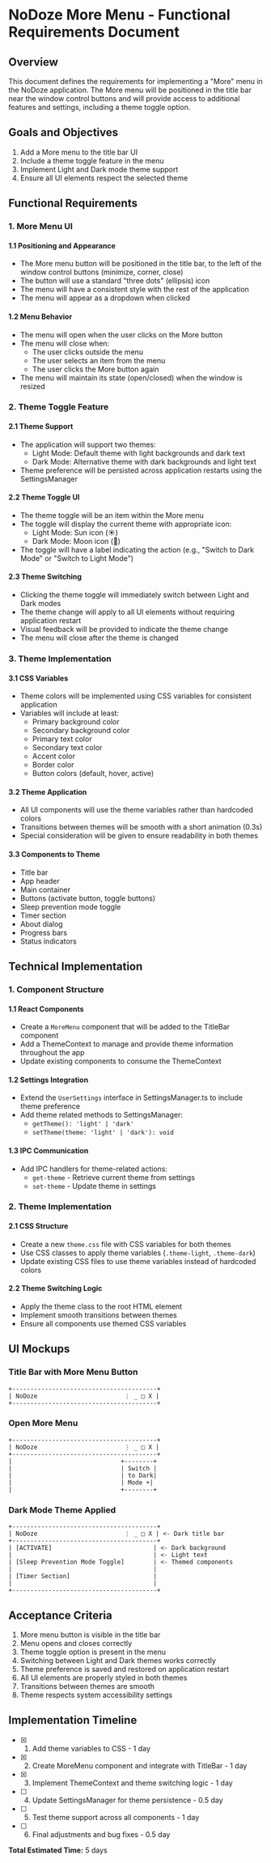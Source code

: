 # NoDoze More Menu - Functional Requirements Document

## Overview

This document defines the requirements for implementing a "More" menu in the NoDoze application. The More menu will be positioned in the title bar near the window control buttons and will provide access to additional features and settings, including a theme toggle option.

## Goals and Objectives

1. Add a More menu to the title bar UI
2. Include a theme toggle feature in the menu
3. Implement Light and Dark mode theme support
4. Ensure all UI elements respect the selected theme

## Functional Requirements

### 1. More Menu UI

#### 1.1 Positioning and Appearance
- The More menu button will be positioned in the title bar, to the left of the window control buttons (minimize, corner, close)
- The button will use a standard "three dots" (ellipsis) icon
- The menu will have a consistent style with the rest of the application
- The menu will appear as a dropdown when clicked

#### 1.2 Menu Behavior
- The menu will open when the user clicks on the More button
- The menu will close when:
  - The user clicks outside the menu
  - The user selects an item from the menu
  - The user clicks the More button again
- The menu will maintain its state (open/closed) when the window is resized

### 2. Theme Toggle Feature

#### 2.1 Theme Support
- The application will support two themes:
  - Light Mode: Default theme with light backgrounds and dark text
  - Dark Mode: Alternative theme with dark backgrounds and light text
- Theme preference will be persisted across application restarts using the SettingsManager

#### 2.2 Theme Toggle UI
- The theme toggle will be an item within the More menu
- The toggle will display the current theme with appropriate icon:
  - Light Mode: Sun icon (☀️)
  - Dark Mode: Moon icon (🌙)
- The toggle will have a label indicating the action (e.g., "Switch to Dark Mode" or "Switch to Light Mode")

#### 2.3 Theme Switching
- Clicking the theme toggle will immediately switch between Light and Dark modes
- The theme change will apply to all UI elements without requiring application restart
- Visual feedback will be provided to indicate the theme change
- The menu will close after the theme is changed

### 3. Theme Implementation

#### 3.1 CSS Variables
- Theme colors will be implemented using CSS variables for consistent application
- Variables will include at least:
  - Primary background color
  - Secondary background color
  - Primary text color
  - Secondary text color
  - Accent color
  - Border color
  - Button colors (default, hover, active)

#### 3.2 Theme Application
- All UI components will use the theme variables rather than hardcoded colors
- Transitions between themes will be smooth with a short animation (0.3s)
- Special consideration will be given to ensure readability in both themes

#### 3.3 Components to Theme
- Title bar
- App header
- Main container
- Buttons (activate button, toggle buttons)
- Sleep prevention mode toggle
- Timer section
- About dialog
- Progress bars
- Status indicators

## Technical Implementation

### 1. Component Structure

#### 1.1 React Components
- Create a `MoreMenu` component that will be added to the TitleBar component
- Add a ThemeContext to manage and provide theme information throughout the app
- Update existing components to consume the ThemeContext

#### 1.2 Settings Integration
- Extend the `UserSettings` interface in SettingsManager.ts to include theme preference
- Add theme related methods to SettingsManager:
  - `getTheme(): 'light' | 'dark'`
  - `setTheme(theme: 'light' | 'dark'): void`

#### 1.3 IPC Communication
- Add IPC handlers for theme-related actions:
  - `get-theme` - Retrieve current theme from settings
  - `set-theme` - Update theme in settings

### 2. Theme Implementation

#### 2.1 CSS Structure
- Create a new `theme.css` file with CSS variables for both themes
- Use CSS classes to apply theme variables (`.theme-light`, `.theme-dark`)
- Update existing CSS files to use theme variables instead of hardcoded colors

#### 2.2 Theme Switching Logic
- Apply the theme class to the root HTML element
- Implement smooth transitions between themes
- Ensure all components use themed CSS variables

## UI Mockups

### Title Bar with More Menu Button
```
+----------------------------------------+
| NoDoze                        ⋮ _ □ X |
+----------------------------------------+
```

### Open More Menu
```
+----------------------------------------+
| NoDoze                        ⋮ _ □ X |
+----------------------------------------+
|                              +--------+
|                              | Switch |
|                              | to Dark|
|                              | Mode ☀️|
|                              +--------+
```

### Dark Mode Theme Applied
```
+----------------------------------------+
| NoDoze                        ⋮ _ □ X | <- Dark title bar
+----------------------------------------+
| [ACTIVATE]                            | <- Dark background
|                                       | <- Light text
| [Sleep Prevention Mode Toggle]        | <- Themed components
|                                       |
| [Timer Section]                       |
|                                       |
+----------------------------------------+
```

## Acceptance Criteria

1. More menu button is visible in the title bar
2. Menu opens and closes correctly
3. Theme toggle option is present in the menu
4. Switching between Light and Dark themes works correctly
5. Theme preference is saved and restored on application restart
6. All UI elements are properly styled in both themes
7. Transitions between themes are smooth
8. Theme respects system accessibility settings

## Implementation Timeline

- [x] 1. Add theme variables to CSS - 1 day
- [x] 2. Create MoreMenu component and integrate with TitleBar - 1 day
- [x] 3. Implement ThemeContext and theme switching logic - 1 day
- [ ] 4. Update SettingsManager for theme persistence - 0.5 day
- [ ] 5. Test theme support across all components - 1 day
- [ ] 6. Final adjustments and bug fixes - 0.5 day

**Total Estimated Time:** 5 days
